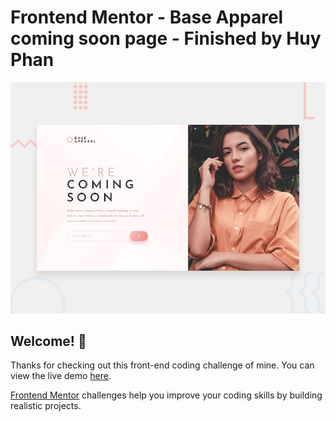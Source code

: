 # Frontend Mentor - Base Apparel coming soon page - Finished by Huy Phan

![Design preview for the Base Apparel coming soon page coding challenge](./design/desktop-preview.jpg)

## Welcome! 👋

Thanks for checking out this front-end coding challenge of mine. You can view the live demo [here](https://huyphan2210.github.io/base-apparel-coming-soon/).

[Frontend Mentor](https://www.frontendmentor.io) challenges help you improve your coding skills by building realistic projects.
